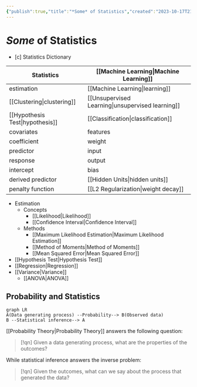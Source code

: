 ```yaml
---
{"publish":true,"title":"*Some* of Statistics","created":"2023-10-17T21:41:50","modified":"2025-05-18T04:03:00","cssclasses":""}
---
```



# *Some* of Statistics

- [c] Statistics Dictionary

| Statistics                      | **[[Machine Learning\|Machine Learning]]**            |
| ------------------------------- | ----------------------------------- |
| estimation                      | [[Machine Learning\|learning]]      |
| [[Clustering\|clustering]]                  | [[Unsupervised Learning\|unsupervised learning]]           |
| [[Hypothesis Test\|hypothesis]] | [[Classification\|classification]]                  |
| covariates                      | features                            |
| coefficient                     | weight                              |
| predictor                       | input                               |
| response                        | output                              |
| intercept                       | bias                                |
| derived predictor               | [[Hidden Units\|hidden units]]                    |
| penalty function                | [[L2 Regularization\|weight decay]] |

- Estimation
    - Concepts
        - [[Likelihood\|Likelihood]]
        - [[Confidence Interval\|Confidence Interval]]
    - Methods
        - [[Maximum Likelihood Estimation\|Maximum Likelihood Estimation]]
        - [[Method of Moments\|Method of Moments]]
        - [[Mean Squared Error\|Mean Squared Error]]
- [[Hypothesis Test\|Hypothesis Test]]
- [[Regression\|Regression]]
- [[Variance\|Variance]]
    - [[ANOVA\|ANOVA]]

## Probability and Statistics

```mermaid
graph LR
A(Data generating process) --Probability--> B(Observed data)
B --Statistical inference--> A
```

[[Probability Theory\|Probability Theory]] answers the following question:

> [!qn] Given a data generating process, what are the properties of the outcomes?

While statistical inference answers the inverse problem:

> [!qn] Given the outcomes, what can we say about the process that generated the data?
